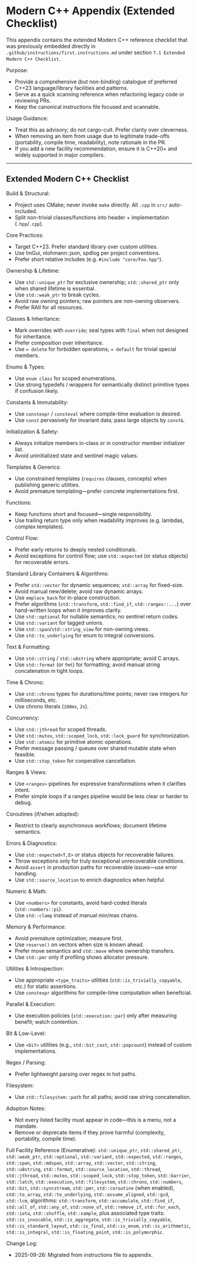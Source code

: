 # Modern C++ Appendix (Extended Checklist)

This appendix contains the extended Modern C++ reference checklist that was previously embedded directly in `.github/instructions/first.instructions.md` under section `7.1 Extended Modern C++ Checklist`.

Purpose:

- Provide a comprehensive (but non-binding) catalogue of preferred C++23 language/library facilities and patterns.
- Serve as a quick scanning reference when refactoring legacy code or reviewing PRs.
- Keep the canonical instructions file focused and scannable.

Usage Guidance:

- Treat this as advisory; do not cargo-cult. Prefer clarity over cleverness.
- When removing an item from usage due to legitimate trade-offs (portability, compile time, readability), note rationale in the PR.
- If you add a new facility recommendation, ensure it is C++20+ and widely supported in major compilers.

---

## Extended Modern C++ Checklist

Build & Structural:

- Project uses CMake; never invoke `make` directly. All `.cpp` in `src/` auto-included.
- Split non-trivial classes/functions into header + implementation (`.hpp`/`.cpp`).

Core Practices:

- Target C++23. Prefer standard library over custom utilities.
- Use ImGui, nlohmann::json, spdlog per project conventions.
- Prefer short relative includes (e.g. `#include "core/Foo.hpp"`).

Ownership & Lifetime:

- Use `std::unique_ptr` for exclusive ownership; `std::shared_ptr` only when shared lifetime is essential.
- Use `std::weak_ptr` to break cycles.
- Avoid raw owning pointers; raw pointers are non-owning observers.
- Prefer RAII for all resources.

Classes & Inheritance:

- Mark overrides with `override`; seal types with `final` when not designed for inheritance.
- Prefer composition over inheritance.
- Use `= delete` for forbidden operations; `= default` for trivial special members.

Enums & Types:

- Use `enum class` for scoped enumerations.
- Use strong typedefs / wrappers for semantically distinct primitive types if confusion likely.

Constants & Immutability:

- Use `constexpr` / `consteval` where compile-time evaluation is desired.
- Use `const` pervasively for invariant data; pass large objects by `const&`.

Initialization & Safety:

- Always initialize members in-class or in constructor member initializer list.
- Avoid uninitialized state and sentinel magic values.

Templates & Generics:

- Use constrained templates (`requires` clauses, concepts) when publishing generic utilities.
- Avoid premature templating—prefer concrete implementations first.

Functions:

- Keep functions short and focused—single responsibility.
- Use trailing return type only when readability improves (e.g. lambdas, complex templates).

Control Flow:

- Prefer early returns to deeply nested conditionals.
- Avoid exceptions for control flow; use `std::expected` (or status objects) for recoverable errors.

Standard Library Containers & Algorithms:

- Prefer `std::vector` for dynamic sequences; `std::array` for fixed-size.
- Avoid manual new/delete; avoid raw dynamic arrays.
- Use `emplace_back` for in-place construction.
- Prefer algorithms (`std::transform`, `std::find_if`, `std::ranges::...`) over hand-written loops when it improves clarity.
- Use `std::optional` for nullable semantics; no sentinel return codes.
- Use `std::variant` for tagged unions.
- Use `std::span`/`std::string_view` for non-owning views.
- Use `std::to_underlying` for enum to integral conversions.

Text & Formatting:

- Use `std::string` / `std::u8string` where appropriate; avoid C arrays.
- Use `std::format` (or `fmt`) for formatting; avoid manual string concatenation in tight loops.

Time & Chrono:

- Use `std::chrono` types for durations/time points; never raw integers for milliseconds, etc.
- Use chrono literals (`100ms`, `2s`).

Concurrency:

- Use `std::jthread` for scoped threads.
- Use `std::mutex`, `std::scoped_lock`, `std::lock_guard` for synchronization.
- Use `std::atomic` for primitive atomic operations.
- Prefer message passing / queues over shared mutable state when feasible.
- Use `std::stop_token` for cooperative cancellation.

Ranges & Views:

- Use `<ranges>` pipelines for expressive transformations when it clarifies intent.
- Prefer simple loops if a ranges pipeline would be less clear or harder to debug.

Coroutines (if/when adopted):

- Restrict to clearly asynchronous workflows; document lifetime semantics.

Errors & Diagnostics:

- Use `std::expected<T,E>` or status objects for recoverable failures.
- Throw exceptions only for truly exceptional unrecoverable conditions.
- Avoid `assert` in production paths for recoverable issues—use error handling.
- Use `std::source_location` to enrich diagnostics when helpful.

Numeric & Math:

- Use `<numbers>` for constants, avoid hard-coded literals (`std::numbers::pi`).
- Use `std::clamp` instead of manual min/max chains.

Memory & Performance:

- Avoid premature optimization; measure first.
- Use `reserve()` on vectors when size is known ahead.
- Prefer move semantics and `std::move` where ownership transfers.
- Use `std::pmr` only if profiling shows allocator pressure.

Utilities & Introspection:

- Use appropriate `<type_traits>` utilities (`std::is_trivially_copyable`, etc.) for static assertions.
- Use `constexpr` algorithms for compile-time computation when beneficial.

Parallel & Execution:

- Use execution policies (`std::execution::par`) only after measuring benefit; watch contention.

Bit & Low-Level:

- Use `<bit>` utilities (e.g., `std::bit_cast`, `std::popcount`) instead of custom implementations.

Regex / Parsing:

- Prefer lightweight parsing over regex in hot paths.

Filesystem:

- Use `std::filesystem::path` for all paths; avoid raw string concatenation.

Adoption Notes:

- Not every listed facility must appear in code—this is a menu, not a mandate.
- Remove or deprecate items if they prove harmful (complexity, portability, compile time).

Full Facility Reference (Enumerative):
`std::unique_ptr`, `std::shared_ptr`, `std::weak_ptr`, `std::optional`, `std::variant`, `std::expected`, `std::ranges`, `std::span`, `std::mdspan`, `std::array`, `std::vector`, `std::string`, `std::u8string`, `std::format`, `std::source_location`, `std::thread`, `std::jthread`, `std::mutex`, `std::scoped_lock`, `std::stop_token`, `std::barrier`, `std::latch`, `std::execution`, `std::filesystem`, `std::chrono`, `std::numbers`, `std::bit`, `std::syncstream`, `std::pmr`, `std::coroutine` (when enabled), `std::to_array`, `std::to_underlying`, `std::assume_aligned`, `std::gcd`, `std::lcm`, algorithms: `std::transform`, `std::accumulate`, `std::find_if`, `std::all_of`, `std::any_of`, `std::none_of`, `std::remove_if`, `std::for_each`, `std::iota`, `std::shuffle`, `std::sample`, plus associated type traits: `std::is_invocable`, `std::is_aggregate`, `std::is_trivially_copyable`, `std::is_standard_layout`, `std::is_final`, `std::is_enum`, `std::is_arithmetic`, `std::is_integral`, `std::is_floating_point`, `std::is_polymorphic`.

Change Log:

- 2025-09-26: Migrated from instructions file to appendix.
